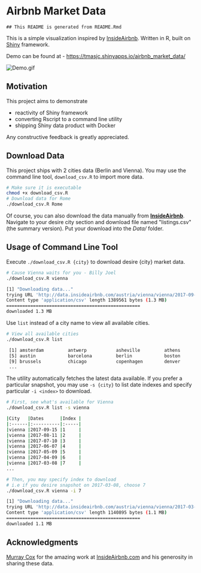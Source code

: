 Airbnb Market Data
================

    ## This README is generated from README.Rmd

This is a simple visualization inspired by [InsideAirbnb](http://insideairbnb.com/). Written in R, built on [Shiny](https://shiny.rstudio.com/) framework.

Demo can be found at - <https://tmasjc.shinyapps.io/airbnb_market_data/>

![Demo.gif](demo.gif)

Motivation
----------

This project aims to demonstrate

-   reactivity of Shiny framework
-   converting Rscript to a command line utility
-   shipping Shiny data product with Docker

Any constructive feedback is greatly appreciated.

Download Data
-------------

This project ships with 2 cities data (Berlin and Vienna). You may use the command line tool, `download_csv.R` to import more data.

``` bash
# Make sure it is executable
chmod +x download_csv.R
# Download data for Rome
./download_csv.R Rome
```

Of course, you can also download the data manually from **[InsideAirbnb](http://insideairbnb.com/get-the-data.html)**. Navigate to your desire city section and download file named "listings.csv" (the summary version). Put your download into the *Data/* folder.

Usage of Command Line Tool
--------------------------

Execute `./download_csv.R {city}` to download desire {city} market data.

``` bash
# Cause Vienna waits for you - Billy Joel
./download_csv.R vienna

[1] "Downloading data..."
trying URL 'http://data.insideairbnb.com/austria/vienna/vienna/2017-09-15/visualisations/listings.csv'
Content type 'application/csv' length 1389561 bytes (1.3 MB)
==================================================
downloaded 1.3 MB
```

Use `list` instead of a city name to view all available cities.

``` bash
# View all available cities
./download_csv.R list

 [1] amsterdam         antwerp           asheville         athens           
 [5] austin            barcelona         berlin            boston           
 [9] brussels          chicago           copenhagen        denver           
 ...
```

The utility automatically fetches the latest data available. If you prefer a particular snapshot, you may use `-s {city}` to list date indexes and specify particular `-i <index>` to download.

``` bash
# First, see what's available for Vienna
./download_csv.R list -s vienna

|City   |Dates      |Index |
|:------|:----------|:-----|
|vienna |2017-09-15 |1     |
|vienna |2017-08-11 |2     |
|vienna |2017-07-10 |3     |
|vienna |2017-06-07 |4     |
|vienna |2017-05-09 |5     |
|vienna |2017-04-09 |6     |
|vienna |2017-03-08 |7     |
...

# Then, you may specify index to download
# i.e if you desire snapshot on 2017-03-08, choose 7
./download_csv.R vienna -i 7

[1] "Downloading data..."
trying URL 'http://data.insideairbnb.com/austria/vienna/vienna/2017-03-08/visualisations/listings.csv'
Content type 'application/csv' length 1140895 bytes (1.1 MB)
==================================================
downloaded 1.1 MB
```

Acknowledgments
---------------

[Murray Cox](http://www.murraycox.com/) for the amazing work at [InsideAirbnb.com](http://insideairbnb.com/index.html) and his generosity in sharing these data.
